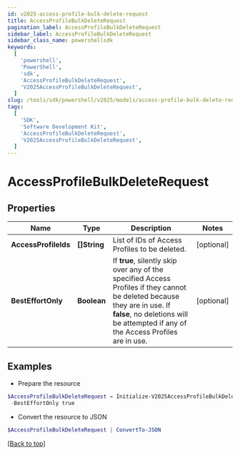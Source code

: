```yaml
---
id: v2025-access-profile-bulk-delete-request
title: AccessProfileBulkDeleteRequest
pagination_label: AccessProfileBulkDeleteRequest
sidebar_label: AccessProfileBulkDeleteRequest
sidebar_class_name: powershellsdk
keywords:
  [
    'powershell',
    'PowerShell',
    'sdk',
    'AccessProfileBulkDeleteRequest',
    'V2025AccessProfileBulkDeleteRequest',
  ]
slug: /tools/sdk/powershell/v2025/models/access-profile-bulk-delete-request
tags:
  [
    'SDK',
    'Software Development Kit',
    'AccessProfileBulkDeleteRequest',
    'V2025AccessProfileBulkDeleteRequest',
  ]
---
```


# AccessProfileBulkDeleteRequest

## Properties

| Name | Type | Description | Notes |
| --- | --- | --- | --- |
| **AccessProfileIds** | **[]String** | List of IDs of Access Profiles to be deleted. | [optional] |
| **BestEffortOnly** | **Boolean** | If **true**, silently skip over any of the specified Access Profiles if they cannot be deleted because they are in use. If **false**, no deletions will be attempted if any of the Access Profiles are in use. | [optional] |

## Examples

- Prepare the resource

```powershell
$AccessProfileBulkDeleteRequest = Initialize-V2025AccessProfileBulkDeleteRequest  -AccessProfileIds [2c9180847812e0b1017817051919ecca, 2c9180887812e0b201781e129f151816] `
 -BestEffortOnly true
```

- Convert the resource to JSON

```powershell
$AccessProfileBulkDeleteRequest | ConvertTo-JSON
```

[[Back to top]](#)
